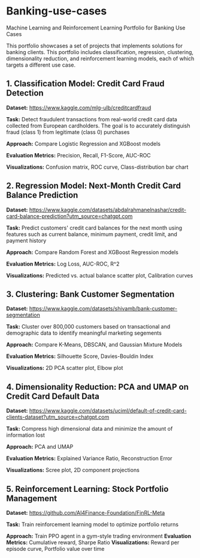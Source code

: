 # Banking-use-cases
Machine Learning and Reinforcement Learning Portfolio for Banking Use Cases

This portfolio showcases a set of projects that implements solutions for banking clients. This portfolio includes classification, regression, clustering, dimensionality reduction, and reinforcement learning models, each of which targets a different use case.


## **1. Classification Model: Credit Card Fraud Detection**
**Dataset:** https://www.kaggle.com/mlg-ulb/creditcardfraud

**Task:** Detect fraudulent transactions from real-world credit card data collected from European cardholders. The goal is to accurately distinguish fraud (class 1) from legitimate (class 0) purchases

**Approach:** Compare Logistic Regression and XGBoost models

**Evaluation Metrics:** Precision, Recall, F1-Score, AUC-ROC

**Visualizations:** Confusion matrix, ROC curve, Class-distribution bar chart


## **2. Regression Model: Next-Month Credit Card Balance Prediction**
**Dataset:** https://www.kaggle.com/datasets/abdalrahmanelnashar/credit-card-balance-prediction?utm_source=chatgpt.com

**Task:** Predict customers' credit card balances for the next month using features such as current balance, minimum payment, credit limit, and payment history

**Approach:** Compare Random Forest and XGBoost Regression models

**Evaluation Metrics:** Log Loss, AUC-ROC, R^2

**Visualizations:** Predicted vs. actual balance scatter plot, Calibration curves


## **3. Clustering: Bank Customer Segmentation**
**Dataset:** https://www.kaggle.com/datasets/shivamb/bank-customer-segmentation

**Task:** Cluster over 800,000 customers based on transactional and demographic data to identify meaningful marketing segements

**Approach:** Compare K-Means, DBSCAN, and Gaussian Mixture Models

**Evaluation Metrics:** Silhouette Score, Davies-Bouldin Index

**Visualizations:** 2D PCA scatter plot, Elbow plot


## **4. Dimensionality Reduction: PCA and UMAP on Credit Card Default Data**
**Dataset:** https://www.kaggle.com/datasets/uciml/default-of-credit-card-clients-dataset?utm_source=chatgpt.com

**Task:** Compress high dimensional data and minimize the amount of information lost

**Approach:** PCA and UMAP

**Evaluation Metrics:** Explained Variance Ratio, Reconstruction Error

**Visualizations:** Scree plot, 2D component projections


## **5. Reinforcement Learning: Stock Portfolio Management**

**Dataset:** https://github.com/AI4Finance-Foundation/FinRL-Meta

**Task:** Train reinforcement learning model to optimize portfolio returns

**Approach:** Train PPO agent in a gym-style trading environment
**Evaluation Metrics:** Cumulative reward, Sharpe Ratio
**Visualizations:** Reward per episode curve, Portfolio value over time
